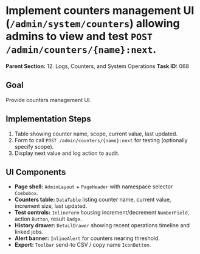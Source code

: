 # Implement counters management UI (`/admin/system/counters`) allowing admins to view and test `POST /admin/counters/{name}:next`.

**Parent Section:** 12. Logs, Counters, and System Operations
**Task ID:** 068

## Goal
Provide counters management UI.

## Implementation Steps
1. Table showing counter name, scope, current value, last updated.
2. Form to call `POST /admin/counters/{name}:next` for testing (optionally specify scope).
3. Display next value and log action to audit.

## UI Components
- **Page shell:** `AdminLayout` + `PageHeader` with namespace selector `Combobox`.
- **Counters table:** `DataTable` listing counter name, current value, increment size, last updated.
- **Test controls:** `InlineForm` housing increment/decrement `NumberField`, action `Button`, result `Badge`.
- **History drawer:** `DetailDrawer` showing recent operations timeline and linked jobs.
- **Alert banner:** `InlineAlert` for counters nearing threshold.
- **Export:** `Toolbar` send-to CSV / copy name `IconButton`.
